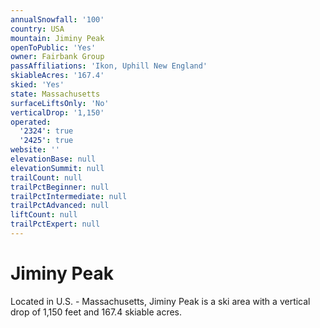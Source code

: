 ```yaml
---
annualSnowfall: '100'
country: USA
mountain: Jiminy Peak
openToPublic: 'Yes'
owner: Fairbank Group
passAffiliations: 'Ikon, Uphill New England'
skiableAcres: '167.4'
skied: 'Yes'
state: Massachusetts
surfaceLiftsOnly: 'No'
verticalDrop: '1,150'
operated:
  '2324': true
  '2425': true
website: ''
elevationBase: null
elevationSummit: null
trailCount: null
trailPctBeginner: null
trailPctIntermediate: null
trailPctAdvanced: null
liftCount: null
trailPctExpert: null
---
```



# Jiminy Peak

Located in U.S. - Massachusetts, Jiminy Peak is a ski area with a vertical drop of 1,150 feet and 167.4 skiable acres.
